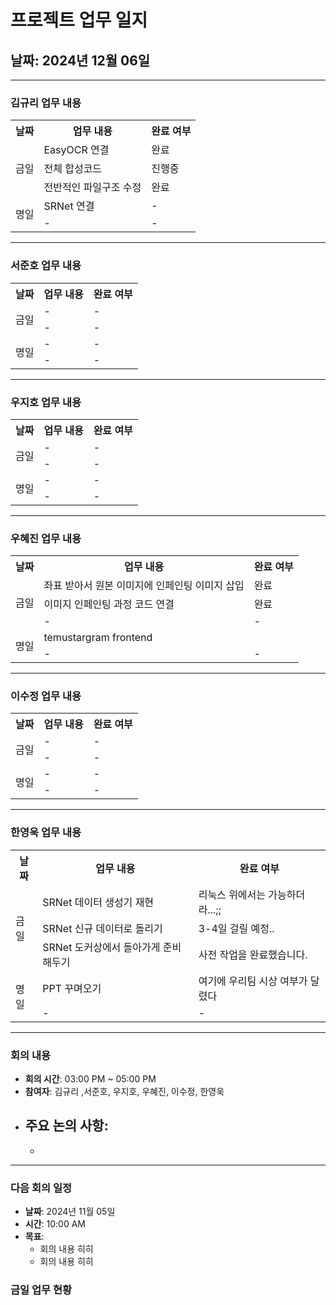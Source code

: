 # 프로젝트 업무 일지

## 날짜: 2024년 12월 06일

---

### 김규리 업무 내용

<div align="center">

<table>
  <tr>
    <th>날짜</th>
    <th>업무 내용</th>
    <th>완료 여부</th>
  </tr>
  <tr>
    <td rowspan="3">금일</td>
    <td>EasyOCR 연결</td>
    <td>완료</td>
  </tr>
  <tr>
    <td>전체 합성코드</td>
    <td>진행중</td>
  </tr>
  <tr>
    <td>전반적인 파일구조 수정</td>
    <td>완료</td>
  </tr>
  <tr>
    <td rowspan="2">명일</td>
    <td>SRNet 연결</td>
    <td>-</td>
  </tr>
  <tr>
    <td>-</td>
    <td>-</td>
  </tr>
</table>

</div>

---

### 서준호 업무 내용

<div align="center">

<table>
  <tr>
    <th>날짜</th>
    <th>업무 내용</th>
    <th>완료 여부</th>
  </tr>
  <tr>
    <td rowspan="2">금일</td>
    <td>-</td>
    <td>-</td>
  </tr>
  <tr>
    <td>-</td>
    <td>-</td>
  </tr>
  <tr>
    <td rowspan="2">명일</td>
    <td>-</td>
    <td>-</td>
  </tr>
  <tr>
    <td>-</td>
    <td>-</td>
  </tr>
</table>

</div>

---

### 우지호 업무 내용

<div align="center">

<table>
  <tr>
    <th>날짜</th>
    <th>업무 내용</th>
    <th>완료 여부</th>
  </tr>
  <tr>
    <td rowspan="2">금일</td>
    <td>-</td>
    <td>-</td>
  </tr>
  <tr>
    <td>-</td>
    <td>-</td>
  </tr>
  <tr>
    <td rowspan="2">명일</td>
    <td>-</td>
    <td>-</td>
  </tr>
  <tr>
    <td>-</td>
    <td>-</td>
  </tr>
</table>

</div>

---

### 우혜진 업무 내용

<div align="center">

<table>
  <tr>
    <th>날짜</th>
    <th>업무 내용</th>
    <th>완료 여부</th>
  </tr>
  <tr>
    <td rowspan="3">금일</td>
    <td>좌표 받아서 원본 이미지에 인페인팅 이미지 삽입</td>
    <td>완료</td>
  </tr>
  <tr>
    <td>이미지 인페인팅 과정 코드 연결</td>
    <td>완료</td>
  </tr>
  <tr>
    <td>-</td>
    <td>-</td>
  </tr>
  <tr>
    <td rowspan="2">명일</td>
    <td>temustargram frontend</td>
    <td></td>
  </tr>
  <tr>
    <td>-</td>
    <td>-</td>
  </tr>
</table>

</div>

---

### 이수정 업무 내용

<div align="center">

<table>
  <tr>
    <th>날짜</th>
    <th>업무 내용</th>
    <th>완료 여부</th>
  </tr>
  <tr>
    <td rowspan="2">금일</td>
    <td>-</td>
    <td>-</td>
  </tr>
  <tr>
    <td>-</td>
    <td>-</td>
  </tr>
  <tr>
    <td rowspan="2">명일</td>
    <td>-</td>
    <td>-</td>
  </tr>
  <tr>
    <td>-</td>
    <td>-</td>
  </tr>
</table>

</div>

---

### 한영욱 업무 내용

<div align="center">

<table>
  <tr>
    <th>날짜</th>
    <th>업무 내용</th>
    <th>완료 여부</th>
  </tr>
  <tr>
    <td rowspan="3">금일</td>
    <td>SRNet 데이터 생성기 재현</td>
    <td>리눅스 위에서는 가능하더라...;;</td>
  </tr>
  <tr>
    <td>SRNet 신규 데이터로 돌리기</td>
    <td>3-4일 걸릴 예정..</td>
  </tr>
  <tr>
    <td>SRNet 도커상에서 돌아가게 준비해두기</td>
    <td>사전 작업을 완료했습니다.</td>
  </tr>
  <tr>
    <td rowspan="2">명일</td>
    <td>PPT 꾸며오기</td>
    <td>여기에 우리팀 시상 여부가 달렸다</td>
  </tr>
  <tr>
    <td>-</td>
    <td>-</td>
  </tr>
</table>

</div>

---

### 회의 내용

- **회의 시간**: 03:00 PM ~ 05:00 PM
- **참여자**: 김규리 ,서준호, 우지호, 우혜진, 이수정, 한영욱
- **주요 논의 사항**:
  - 
  - 

---

### 다음 회의 일정

- **날짜**: 2024년 11월 05일
- **시간**: 10:00 AM
- **목표**:
  - 회의 내용 히히
  - 회의 내용 히히 


### 금일 업무 현황


